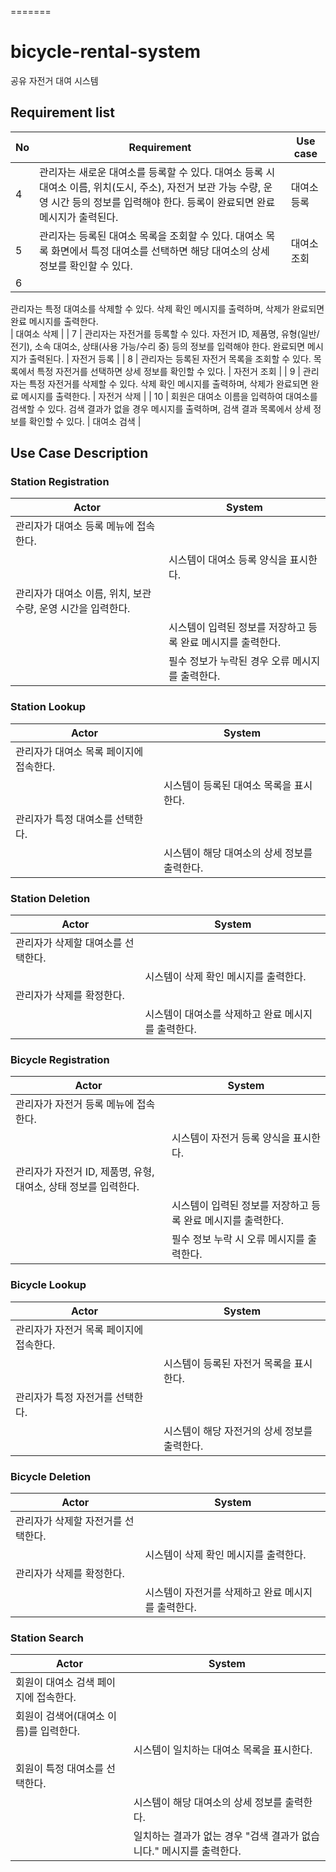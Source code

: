 =======

# bicycle-rental-system

공유 자전거 대여 시스템

## Requirement list

| No  | Requirement                                                                                                                                                                                | Use case    |
| --- | ------------------------------------------------------------------------------------------------------------------------------------------------------------------------------------------ | ----------- |
| 4   | 관리자는 새로운 대여소를 등록할 수 있다. 대여소 등록 시 대여소 이름, 위치(도시, 주소), 자전거 보관 가능 수량, 운영 시간 등의 정보를 입력해야 한다. 등록이 완료되면 완료 메시지가 출력된다. | 대여소 등록 |
| 5   | 관리자는 등록된 대여소 목록을 조회할 수 있다. 대여소 목록 화면에서 특정 대여소를 선택하면 해당 대여소의 상세 정보를 확인할 수 있다.                                                        | 대여소 조회 |
| 6   |

관리자는 특정 대여소를 삭제할 수 있다. 삭제 확인 메시지를 출력하며, 삭제가 완료되면 완료 메시지를 출력한다.  
| 대여소 삭제 |
| 7 | 관리자는 자전거를 등록할 수 있다. 자전거 ID, 제품명, 유형(일반/전기), 소속 대여소, 상태(사용 가능/수리 중) 등의 정보를 입력해야 한다. 완료되면 메시지가 출력된다. | 자전거 등록 |
| 8 | 관리자는 등록된 자전거 목록을 조회할 수 있다. 목록에서 특정 자전거를 선택하면 상세 정보를 확인할 수 있다. | 자전거 조회 |
| 9 | 관리자는 특정 자전거를 삭제할 수 있다. 삭제 확인 메시지를 출력하며, 삭제가 완료되면 완료 메시지를 출력한다. | 자전거 삭제 |
| 10 | 회원은 대여소 이름을 입력하여 대여소를 검색할 수 있다. 검색 결과가 없을 경우 메시지를 출력하며, 검색 결과 목록에서 상세 정보를 확인할 수 있다. | 대여소 검색 |

## Use Case Description

### Station Registration

| Actor                                                        | System                                                       |
| ------------------------------------------------------------ | ------------------------------------------------------------ |
| 관리자가 대여소 등록 메뉴에 접속한다.                        |                                                              |
|                                                              | 시스템이 대여소 등록 양식을 표시한다.                        |
| 관리자가 대여소 이름, 위치, 보관 수량, 운영 시간을 입력한다. |                                                              |
|                                                              | 시스템이 입력된 정보를 저장하고 등록 완료 메시지를 출력한다. |
|                                                              | 필수 정보가 누락된 경우 오류 메시지를 출력한다.              |

### Station Lookup

| Actor                                   | System                                       |
| --------------------------------------- | -------------------------------------------- |
| 관리자가 대여소 목록 페이지에 접속한다. |                                              |
|                                         | 시스템이 등록된 대여소 목록을 표시한다.      |
| 관리자가 특정 대여소를 선택한다.        |                                              |
|                                         | 시스템이 해당 대여소의 상세 정보를 출력한다. |

### Station Deletion

| Actor                              | System                                             |
| ---------------------------------- | -------------------------------------------------- |
| 관리자가 삭제할 대여소를 선택한다. |                                                    |
|                                    | 시스템이 삭제 확인 메시지를 출력한다.              |
| 관리자가 삭제를 확정한다.          |                                                    |
|                                    | 시스템이 대여소를 삭제하고 완료 메시지를 출력한다. |

### Bicycle Registration

| Actor                                                           | System                                                       |
| --------------------------------------------------------------- | ------------------------------------------------------------ |
| 관리자가 자전거 등록 메뉴에 접속한다.                           |                                                              |
|                                                                 | 시스템이 자전거 등록 양식을 표시한다.                        |
| 관리자가 자전거 ID, 제품명, 유형, 대여소, 상태 정보를 입력한다. |                                                              |
|                                                                 | 시스템이 입력된 정보를 저장하고 등록 완료 메시지를 출력한다. |
|                                                                 | 필수 정보 누락 시 오류 메시지를 출력한다.                    |

### Bicycle Lookup

| Actor                                   | System                                       |
| --------------------------------------- | -------------------------------------------- |
| 관리자가 자전거 목록 페이지에 접속한다. |                                              |
|                                         | 시스템이 등록된 자전거 목록을 표시한다.      |
| 관리자가 특정 자전거를 선택한다.        |                                              |
|                                         | 시스템이 해당 자전거의 상세 정보를 출력한다. |

### Bicycle Deletion

| Actor                              | System                                             |
| ---------------------------------- | -------------------------------------------------- |
| 관리자가 삭제할 자전거를 선택한다. |                                                    |
|                                    | 시스템이 삭제 확인 메시지를 출력한다.              |
| 관리자가 삭제를 확정한다.          |                                                    |
|                                    | 시스템이 자전거를 삭제하고 완료 메시지를 출력한다. |

### Station Search

| Actor                                  | System                                                               |
| -------------------------------------- | -------------------------------------------------------------------- |
| 회원이 대여소 검색 페이지에 접속한다.  |                                                                      |
| 회원이 검색어(대여소 이름)를 입력한다. |                                                                      |
|                                        | 시스템이 일치하는 대여소 목록을 표시한다.                            |
| 회원이 특정 대여소를 선택한다.         |                                                                      |
|                                        | 시스템이 해당 대여소의 상세 정보를 출력한다.                         |
|                                        | 일치하는 결과가 없는 경우 "검색 결과가 없습니다." 메시지를 출력한다. |
